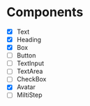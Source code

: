 # Components

- [x] Text
- [x] Heading
- [x] Box
- [ ] Button
- [ ] TextInput
- [ ] TextArea
- [ ] CheckBox
- [x] Avatar
- [ ] MiltiStep